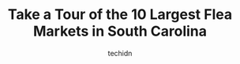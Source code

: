 ---
layout: ampstory
image: https://i0.wp.com/paketmu.com/wp-content/uploads/2023/06/flea-market-0-in-south-carolina-1686368441.jpeg?resize=640,853
author: techidn
featured: false
description: Explore the diverse Flea Market scene in South Carolina, home to an incredible selection of 10 establishments catering to every taste. Whether youre in search of iconic favorites or undisco
title: Take a Tour of the 10 Largest Flea Markets in South Carolina
cover:
   title: Take a Tour of the 10 Largest Flea Markets in South Carolina
   subtitle: RICKPATE
   background: https://paketmu.com/wp-content/uploads/2023/06/flea-market-0-in-south-carolina-1686368441.jpeg

pages: 
 - layout: thirds
   top: <h1>#1 US 1 Metro Flea Market</h1>
   bottom: "<p>Always a different experience. Love supporting local vendors and businesses. Everything from international cuisine, candles, fresh fruit, clothing, perfumes, deserts, tv,</p>"
   background: https://paketmu.com/wp-content/uploads/2023/06/flea-market-1-in-south-carolina-1686368442.jpeg
   backgroundblur: true
 - layout: thirds
   top: <h1>#2 Anderson Jockey Lot And Farmers Market</h1>
   bottom: "<p>I havent been here in a while. There was a lot of stuff for sale, pretty much anything youre looking for. Didnt buy anything after walking around trying to find someth</p>"
   background: https://paketmu.com/wp-content/uploads/2023/06/flea-market-2-in-south-carolina-1686368443.jpeg
   cta:
      link: https://paketmu.com/take-a-tour-of-the-10-largest-flea-markets-in-south-carolina/
      text: Take a Tour of the 10 Largest Flea Markets in South Carolina
 - layout: thirds
   top: <h1>#3 Hudsons Surfside Flea Market</h1>
   bottom: "<p>Tons of different vendors and a much better place to go get a unique gift than the mall. Handmade oyster shell jewelry dishes and friendship/guardian angels! All local an</p>"
   background: https://paketmu.com/wp-content/uploads/2023/06/flea-market-3-in-south-carolina-1686368444.jpeg
   cta:
      link: https://paketmu.com/take-a-tour-of-the-10-largest-flea-markets-in-south-carolina/
      text: Take a Tour of the 10 Largest Flea Markets in South Carolina
 - layout: thirds
   top: <h1>#4 Barnyard Flea Market Greer</h1>
   bottom: "<p>2000 SC-101, Greer, SC 29651, United States</p>"
   background: https://images.unsplash.com/photo-1489648022186-8f49310909a0?ixlib=rb-4.0.3&ixid=MnwxMjA3fDB8MHxwaG90by1wYWdlfHx8fGVufDB8fHx8&auto=format&fit=crop&w=640&h=853&q=80
   cta:
      link: https://paketmu.com/take-a-tour-of-the-10-largest-flea-markets-in-south-carolina/
      text: Take a Tour of the 10 Largest Flea Markets in South Carolina
 - layout: thirds
   top: <h1>#5 Coastal Carolina Flea Market</h1>
   bottom: "<p>165 Market Rd, Ladson, SC 29456, United States</p>"
   background: https://images.unsplash.com/photo-1533735380053-eb8d0759b24a?ixlib=rb-4.0.3&ixid=MnwxMjA3fDB8MHxwaG90by1wYWdlfHx8fGVufDB8fHx8&auto=format&fit=crop&w=640&h=853&q=80
   cta:
      link: https://paketmu.com/take-a-tour-of-the-10-largest-flea-markets-in-south-carolina/
      text: Take a Tour of the 10 Largest Flea Markets in South Carolina
 - layout: thirds
   top: <h1>#6 Millers Flea Market</h1>
   bottom: "<p>3674 NC-51, Fort Mill, SC 29715, United States</p>"
   background: https://images.unsplash.com/photo-1614648718611-0635f29016cb?ixlib=rb-4.0.3&ixid=MnwxMjA3fDB8MHxwaG90by1wYWdlfHx8fGVufDB8fHx8&auto=format&fit=crop&w=640&h=853&q=80
   cta:
      link: https://paketmu.com/take-a-tour-of-the-10-largest-flea-markets-in-south-carolina/
      text: Take a Tour of the 10 Largest Flea Markets in South Carolina
 - layout: thirds
   top: <h1>#7 Barnyard Flea Market Lexington</h1>
   bottom: "<p>4414 Augusta Rd, Lexington, SC 29073, United States</p>"
   background: https://images.unsplash.com/photo-1541356665065-22676f35dd40?ixlib=rb-4.0.3&ixid=MnwxMjA3fDB8MHxwaG90by1wYWdlfHx8fGVufDB8fHx8&auto=format&fit=crop&w=640&h=853&q=80
   cta:
      link: https://paketmu.com/take-a-tour-of-the-10-largest-flea-markets-in-south-carolina/
      text: Take a Tour of the 10 Largest Flea Markets in South Carolina
 - layout: thirds
   middle: Continue reading...
   background: https://images.unsplash.com/photo-1547366785-564103df7e13?ixlib=rb-4.0.3&ixid=MnwxMjA3fDB8MHxwaG90by1wYWdlfHx8fGVufDB8fHx8&auto=format&fit=crop&w=640&h=853&q=80
   cta:
      link: https://paketmu.com/take-a-tour-of-the-10-largest-flea-markets-in-south-carolina/
      text: Take a Tour of the 10 Largest Flea Markets in South Carolina
      
---